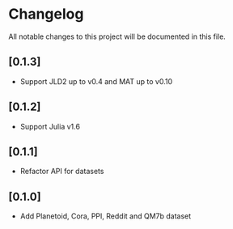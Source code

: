 # Changelog

All notable changes to this project will be documented in this file.

## [0.1.3]

- Support JLD2 up to v0.4 and MAT up to v0.10

## [0.1.2]

- Support Julia v1.6

## [0.1.1]

- Refactor API for datasets

## [0.1.0]

- Add Planetoid, Cora, PPI, Reddit and QM7b dataset
